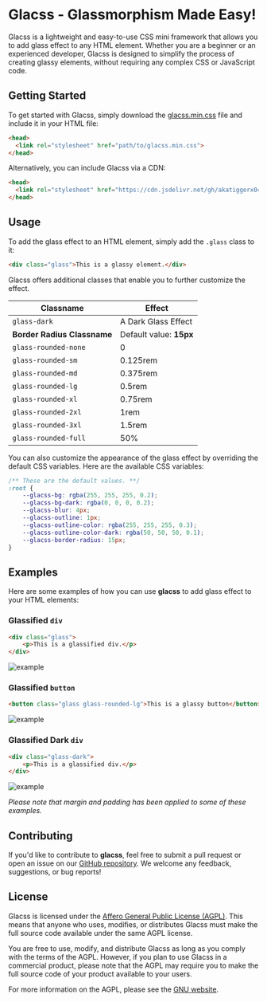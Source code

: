 # Glacss - Glassmorphism Made Easy!

Glacss is a lightweight and easy-to-use CSS mini framework that allows you to add glass effect to any HTML element. Whether you are a beginner or an experienced developer, Glacss is designed to simplify the process of creating glassy elements, without requiring any complex CSS or JavaScript code.

## Getting Started

To get started with Glacss, simply download the [glacss.min.css](https://github.com/akatiggerx04/glacss/blob/main/glacss.min.css) file and include it in your HTML file:

```html
<head>
  <link rel="stylesheet" href="path/to/glacss.min.css">
</head>
```

Alternatively, you can include Glacss via a CDN:

```html
<head>
  <link rel="stylesheet" href="https://cdn.jsdelivr.net/gh/akatiggerx04/glacss/glacss.min.css">
</head>
```

## Usage

To add the glass effect to an HTML element, simply add the `.glass` class to it:

```html
<div class="glass">This is a glassy element.</div>
```

Glacss offers additional classes that enable you to further customize the effect.

|**Classname**|**Effect**|
|--|--|
|`glass-dark`|A Dark Glass Effect|
|**Border Radius Classname**|Default value: **15px**|
|`glass-rounded-none`|0|
|`glass-rounded-sm`|0.125rem|
|`glass-rounded-md`|0.375rem|
|`glass-rounded-lg`|0.5rem|
|`glass-rounded-xl`|0.75rem|
|`glass-rounded-2xl`|1rem|
|`glass-rounded-3xl`|1.5rem|
|`glass-rounded-full`|50%|

You can also customize the appearance of the glass effect by overriding the default CSS variables. Here are the available CSS variables:

```css
/** These are the default values. **/
:root {
    --glacss-bg: rgba(255, 255, 255, 0.2);
    --glacss-bg-dark: rgba(0, 0, 0, 0.2);
    --glacss-blur: 4px;
    --glacss-outline: 1px;
    --glacss-outline-color: rgba(255, 255, 255, 0.3);
    --glacss-outline-color-dark: rgba(50, 50, 50, 0.1);
    --glacss-border-radius: 15px;
}
```

## Examples

Here are some examples of how you can use **glacss** to add glass effect to your HTML elements:

### Glassified `div`

```html
<div class="glass">
    <p>This is a glassified div.</p>
</div>
```

![example](https://i.ibb.co/sVYs7Vx/Screenshot-from-2023-02-26-19-06-32.png)

### Glassified `button`

```html
<button class="glass glass-rounded-lg">This is a glassy button</button>
```

![example](https://i.ibb.co/7rngY0f/1.png)

### Glassified Dark `div`

```html
<div class="glass-dark">
    <p>This is a glassified div.</p>
</div>
```

![example](https://i.ibb.co/5RhmbYv/2.png)

*Please note that margin and padding has been applied to some of these examples.*

## Contributing

If you'd like to contribute to **glacss**, feel free to submit a pull request or open an issue on our [GitHub repository](https://github.com/akatiggerx04/glacss). We welcome any feedback, suggestions, or bug reports!

## License

Glacss is licensed under the [Affero General Public License (AGPL)](https://www.gnu.org/licenses/agpl-3.0.en.html). This means that anyone who uses, modifies, or distributes Glacss must make the full source code available under the same AGPL license.

You are free to use, modify, and distribute Glacss as long as you comply with the terms of the AGPL. However, if you plan to use Glacss in a commercial product, please note that the AGPL may require you to make the full source code of your product available to your users.

For more information on the AGPL, please see the [GNU website](https://www.gnu.org/licenses/why-affero-gpl.en.html).
